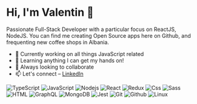 # Hi, I'm Valentin 👋

Passionate Full-Stack Developer with a particular focus on ReactJS, NodeJS. You can find me creating Open Source apps here on Github, and frequenting new coffee shops in Albania.

- 🔭 Currently working on all things JavaScript related
- 🌱 Learning anything I can get my hands on!
- 👯 Always looking to collaborate
- 📫 Let's connect – [LinkedIn](https://www.linkedin.com/in/valentin-lica)

![TypeScript](https://img.shields.io/badge/TypeScript-007ACC?style=flat&logo=typescript&logoColor=white)
![JavaScript](https://img.shields.io/badge/JavaScript-FCDC00?style=flat&logo=javascript&logoColor=white)
![Nodejs](https://img.shields.io/badge/Nodejs-036E00?style=flat&logo=Node.js&logoColor=white)
![React](https://img.shields.io/badge/React-0f69a9?style=flat&logo=react&logoColor=white)
![Redux](https://img.shields.io/badge/Redux-764ABC?style=flat&logo=redux&logoColor=white)
![Css](https://img.shields.io/badge/CSS-239120?&style=flat&logo=css3&logoColor=white)
![Sass](https://img.shields.io/badge/Sass-CC6699?style=flat&logo=sass&logoColor=white)
![HTML](https://img.shields.io/badge/HTML-DD4B24?style=flat&logo=html5&logoColor=white)
![GraphQL](https://img.shields.io/badge/GraphQL-E10098?style=flat&logo=graphql&logoColor=white)
![MongoDB](https://img.shields.io/badge/MongoDB-13aa52?style=flat&logo=mongodb&logoColor=white)
![Jest](https://img.shields.io/badge/Jest-007ACC?style=flat&logo=jest&logoColor=white)
![Git](https://img.shields.io/badge/Git-F05032?style=flat&logo=git&logoColor=white)
![Github](https://img.shields.io/badge/GitHub-181717?style=flat&logo=github)
![Linux](https://img.shields.io/badge/Linux-FF6C0F?style=flat&logo=linux&logoColor=white)
